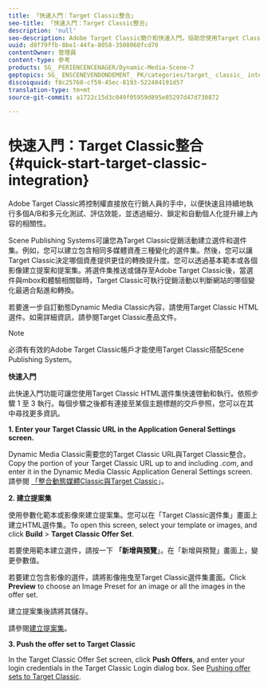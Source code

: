 ```yaml
---
title: 「快速入門：Target Classic整合」
seo-title: 「快速入門：Target Classic整合」
description: 'null'
seo-description: Adobe Target Classic簡介和快速入門，協助您使用Target Classic整合技巧快速上手。
uuid: d8f79ffb-8be1-44fa-8058-3508060fcd70
contentOwner: 管理員
content-type: 參考
products: SG_ PERIENCENCENAGER/Dynamic-Media-Scene-7
geptopics: SG_ ENSCENEVENDONDEMENT_ PK/categories/target_ classic_ integration
discoiquuid: f8c25768-cf59-45ec-8193-522404191d57
translation-type: tm+mt
source-git-commit: a1722c15d3c049f05959d895e85297d47d730872

---
```



# 快速入門：Target Classic整合{#quick-start-target-classic-integration}

Adobe Target Classic將控制權直接放在行銷人員的手中，以便快速且持續地執行多個A/B和多元化測試、評估效能，並透過細分、鎖定和自動個人化提升線上內容的相關性。

Scene Publishing Systems可讓您為Target Classic促銷活動建立選件和選件集。例如，您可以建立包含相同多媒體資產三種變化的選件集。然後，您可以讓Target Classic決定哪個資產提供更佳的轉換提升度。您可以透過基本範本或各個影像建立提案和提案集。將選件集推送或儲存至Adobe Target Classic後，當選件與mbox和體驗相關聯時，Target Classic可執行促銷活動以判斷網站的哪個變化最適合點進和轉換。

若要進一步自訂動態Dynamic Media Classic內容，請使用Target Classic HTML選件。如需詳細資訊，請參閱Target Classic產品文件。

>[!NOTE]
>
>必須有有效的Adobe Target Classic帳戶才能使用Target Classic搭配Scene Publishing System。

**快速入門**

此快速入門功能可讓您使用Target Classic HTML選件集快速啓動和執行。依照步驟 1 至 3 執行。每個步驟之後都有連接至某個主題標題的交戶參照，您可以在其中尋找更多資訊。

**1. Enter your Target Classic URL in the Application General Settings screen.**

Dynamic Media Classic需要您的Target Classic URL與Target Classic整合。Copy the portion of your Target Classic URL up to and including *.com*, and enter it in the Dynamic Media Classic Application General Settings screen. 請參閱 [「整合動態媒體Classic與Target Classic](integrating-scene7-target-classic.md#integrating_scene7_with_target_classic)」。

**2. 建立提案集**

使用參數化範本或影像來建立提案集。您可以在「Target Classic選件集」畫面上建立HTML選件集。To open this screen, select your template or images, and click **Build** &gt; **Target Classic Offer Set**.

若要使用範本建立選件，請按一下 **「新增與預覽**」。在「新增與預覽」畫面上，變更參數值。

若要建立包含影像的選件，請將影像拖曳至Target Classic選件集畫面。Click **Preview** to choose an Image Preset for an image or all the images in the offer set.

建立提案集後請將其儲存。

請參閱[建立提案集](creating-offer-set.md#creating_an_offer_set)。

**3. Push the offer set to Target Classic**

In the Target Classic Offer Set screen, click **Push Offers**, and enter your login credentials in the Target Classic Login dialog box. See [Pushing offer sets to Target Classic](pushing-offer-sets-target-classic.md#pushing_offer_sets_to_target_classic).

